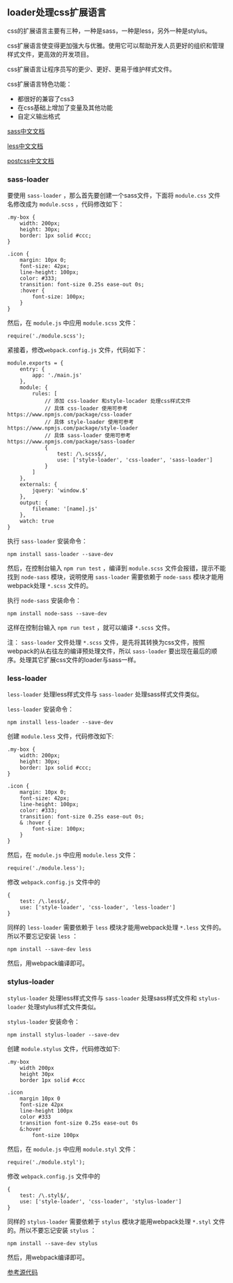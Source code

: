 ## loader处理css扩展语言

css的扩展语言主要有三种，一种是sass，一种是less，另外一种是stylus。

css扩展语言使变得更加强大与优雅。使用它可以帮助开发人员更好的组织和管理样式文件，更高效的开发项目。

css扩展语言让程序员写的更少、更好、更易于维护样式文件。

css扩展语言特色功能：

* 都很好的兼容了css3
* 在css基础上增加了变量及其他功能
* 自定义输出格式

[sass中文文档](https://www.sass.hk/docs/)

[less中文文档](http://lesscss.cn/)

[postcss中文文档](http://postcss.org/)

### sass-loader

要使用 `sass-loader` ，那么首先要创建一个sass文件，下面将 `module.css` 文件名修改成为 `module.scss` ，代码修改如下：

```
.my-box {
    width: 200px;
    height: 30px;
    border: 1px solid #ccc;
}

.icon {
    margin: 10px 0;
    font-size: 42px;
    line-height: 100px;
    color: #333;
    transition: font-size 0.25s ease-out 0s;
    :hover {
        font-size: 100px;
    }
}
```

然后，在 `module.js` 中应用 `module.scss` 文件：

	require('./module.scss');


紧接着，修改`webpack.config.js` 文件，代码如下：

```
module.exports = {
    entry: {
        app: './main.js'
    },
    module: {
        rules: [
            // 添加 css-loader 和style-locader 处理css样式文件
            // 具体 css-loader 使用可参考 https://www.npmjs.com/package/css-loader
            // 具体 style-loader 使用可参考 https://www.npmjs.com/package/style-loader
            // 具体 sass-loader 使用可参考 https://www.npmjs.com/package/sass-loader
            {
                test: /\.scss$/,
                use: ['style-loader', 'css-loader', 'sass-loader']
            }
        ]
    },
    externals: {
        jquery: 'window.$'
    },
    output: {
        filename: '[name].js'
    },
    watch: true
}
```
执行 `sass-loader` 安装命令：

	npm install sass-loader --save-dev

然后，在控制台输入 `npm run test` ，编译到 `module.scss` 文件会报错，提示不能找到 `node-sass` 模块，说明使用 `sass-loader` 需要依赖于  `node-sass` 模块才能用webpack处理 `*.scss` 文件的。

执行 `node-sass` 安装命令：

	npm install node-sass --save-dev

这样在控制台输入 `npm run test` ，就可以编译 `*.scss` 文件。

注： `sass-loader` 文件处理 `*.scss` 文件，是先将其转换为css文件，按照webpack的从右往左的编译预处理文件，所以 `sass-loader` 要出现在最后的顺序。处理其它扩展css文件的loader与sass一样。

### less-loader

`less-loader` 处理less样式文件与 `sass-loader` 处理sass样式文件类似。

`less-loader` 安装命令：

	npm install less-loader --save-dev

创建 `module.less` 文件，代码修改如下:

```
.my-box {
    width: 200px;
    height: 30px;
    border: 1px solid #ccc;
}

.icon {
    margin: 10px 0;
    font-size: 42px;
    line-height: 100px;
    color: #333;
    transition: font-size 0.25s ease-out 0s;
    & :hover {
        font-size: 100px;
    }
}
```

然后，在 `module.js` 中应用 `module.less` 文件：

	require('./module.less');

修改 `webpack.config.js` 文件中的

```
{
	test: /\.less$/,
	use: ['style-loader', 'css-loader', 'less-loader']
}
```

同样的 `less-loader` 需要依赖于  `less` 模块才能用webpack处理 `*.less` 文件的。所以不要忘记安装 `less` ：

	npm install --save-dev less

然后，用webpack编译即可。

### stylus-loader

`stylus-loader` 处理less样式文件与 `sass-loader` 处理sass样式文件和 `stylus-loader` 处理stylus样式文件类似。

`stylus-loader` 安装命令：

	npm install stylus-loader --save-dev

创建 `module.stylus` 文件，代码修改如下:

```
.my-box
    width 200px
    height 30px
    border 1px solid #ccc

.icon 
    margin 10px 0
    font-size 42px
    line-height 100px
    color #333
    transition font-size 0.25s ease-out 0s
    &:hover 
        font-size 100px
```

然后，在 `module.js` 中应用 `module.styl` 文件：

	require('./module.styl');

修改 `webpack.config.js` 文件中的

```
{
	test: /\.styl$/,
	use: ['style-loader', 'css-loader', 'stylus-loader']
}
```

同样的 `stylus-loader` 需要依赖于 `stylus` 模块才能用webpack处理 `*.styl` 文件的。所以不要忘记安装 `stylus` ：

	npm install --save-dev stylus

然后，用webpack编译即可。

[参考源代码](https://github.com/lvzhenbang/webpack-learning/tree/master/demo/example-3)
